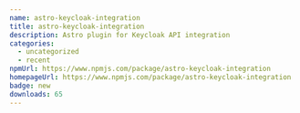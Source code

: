 ```yaml
---
name: astro-keycloak-integration
title: astro-keycloak-integration
description: Astro plugin for Keycloak API integration
categories:
  - uncategorized
  - recent
npmUrl: https://www.npmjs.com/package/astro-keycloak-integration
homepageUrl: https://www.npmjs.com/package/astro-keycloak-integration
badge: new
downloads: 65
---
```

